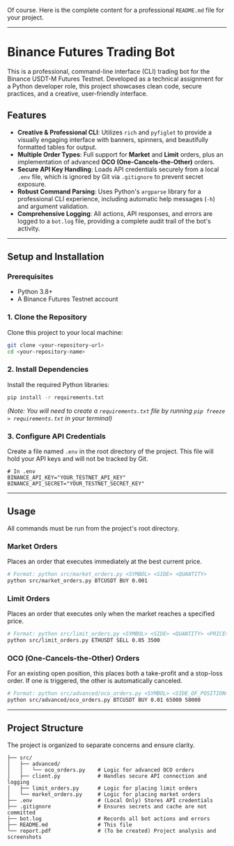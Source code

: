 Of course. Here is the complete content for a professional `README.md` file for your project.

-----

# Binance Futures Trading Bot

This is a professional, command-line interface (CLI) trading bot for the Binance USDT-M Futures Testnet. Developed as a technical assignment for a Python developer role, this project showcases clean code, secure practices, and a creative, user-friendly interface.

## Features

  * **Creative & Professional CLI**: Utilizes `rich` and `pyfiglet` to provide a visually engaging interface with banners, spinners, and beautifully formatted tables for output.
  * **Multiple Order Types**: Full support for **Market** and **Limit** orders, plus an implementation of advanced **OCO (One-Cancels-the-Other)** orders.
  * **Secure API Key Handling**: Loads API credentials securely from a local `.env` file, which is ignored by Git via `.gitignore` to prevent secret exposure.
  * **Robust Command Parsing**: Uses Python's `argparse` library for a professional CLI experience, including automatic help messages (`-h`) and argument validation.
  * **Comprehensive Logging**: All actions, API responses, and errors are logged to a `bot.log` file, providing a complete audit trail of the bot's activity.

-----

## Setup and Installation

### Prerequisites

  * Python 3.8+
  * A Binance Futures Testnet account

### 1\. Clone the Repository

Clone this project to your local machine:

```bash
git clone <your-repository-url>
cd <your-repository-name>
```

### 2\. Install Dependencies

Install the required Python libraries:

```bash
pip install -r requirements.txt
```

*(Note: You will need to create a `requirements.txt` file by running `pip freeze > requirements.txt` in your terminal)*

### 3\. Configure API Credentials

Create a file named `.env` in the root directory of the project. This file will hold your API keys and will not be tracked by Git.

```
# In .env
BINANCE_API_KEY="YOUR_TESTNET_API_KEY"
BINANCE_API_SECRET="YOUR_TESTNET_SECRET_KEY"
```

-----

## Usage

All commands must be run from the project's root directory.

### Market Orders

Places an order that executes immediately at the best current price.

```bash
# Format: python src/market_orders.py <SYMBOL> <SIDE> <QUANTITY>
python src/market_orders.py BTCUSDT BUY 0.001
```

### Limit Orders

Places an order that executes only when the market reaches a specified price.

```bash
# Format: python src/limit_orders.py <SYMBOL> <SIDE> <QUANTITY> <PRICE>
python src/limit_orders.py ETHUSDT SELL 0.05 3500
```

### OCO (One-Cancels-the-Other) Orders

For an existing open position, this places both a take-profit and a stop-loss order. If one is triggered, the other is automatically canceled.

```bash
# Format: python src/advanced/oco_orders.py <SYMBOL> <SIDE_OF_POSITION> <QUANTITY> <TAKE_PROFIT_PRICE> <STOP_LOSS_PRICE>
python src/advanced/oco_orders.py BTCUSDT BUY 0.01 65000 58000
```

-----

## Project Structure

The project is organized to separate concerns and ensure clarity.

```
├── src/
│   ├── advanced/
│   │   └── oco_orders.py    # Logic for advanced OCO orders
│   ├── client.py            # Handles secure API connection and logging
│   ├── limit_orders.py      # Logic for placing limit orders
│   └── market_orders.py     # Logic for placing market orders
├── .env                     # (Local Only) Stores API credentials
├── .gitignore               # Ensures secrets and cache are not committed
├── bot.log                  # Records all bot actions and errors
├── README.md                # This file
└── report.pdf               # (To be created) Project analysis and screenshots
```
